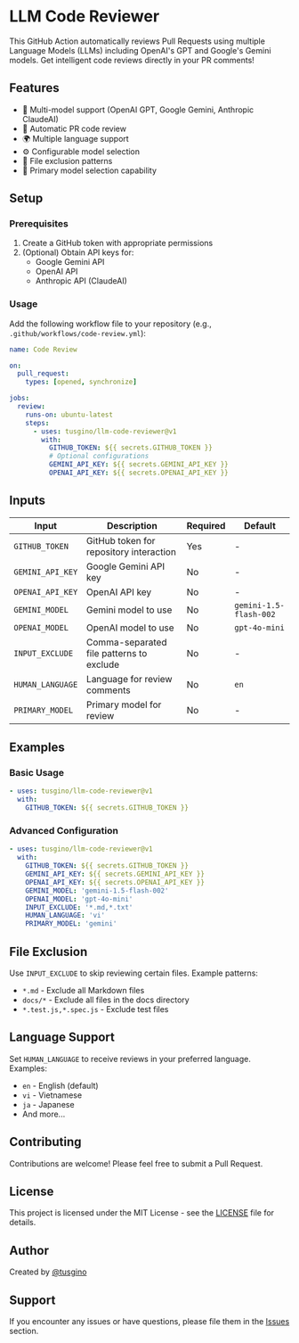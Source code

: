 # LLM Code Reviewer

This GitHub Action automatically reviews Pull Requests using multiple Language Models (LLMs) including OpenAI's GPT and Google's Gemini models. Get intelligent code reviews directly in your PR comments!

## Features

- 🤖 Multi-model support (OpenAI GPT, Google Gemini, Anthropic ClaudeAI)
- 🔄 Automatic PR code review
- 🌍 Multiple language support
- ⚙️ Configurable model selection
- 🚫 File exclusion patterns
- 🎯 Primary model selection capability

## Setup

### Prerequisites

1. Create a GitHub token with appropriate permissions
2. (Optional) Obtain API keys for:
   - Google Gemini API
   - OpenAI API
   - Anthropic API (ClaudeAI)

### Usage

Add the following workflow file to your repository (e.g., `.github/workflows/code-review.yml`):

```yaml
name: Code Review

on:
  pull_request:
    types: [opened, synchronize]

jobs:
  review:
    runs-on: ubuntu-latest
    steps:
      - uses: tusgino/llm-code-reviewer@v1
        with:
          GITHUB_TOKEN: ${{ secrets.GITHUB_TOKEN }}
          # Optional configurations
          GEMINI_API_KEY: ${{ secrets.GEMINI_API_KEY }}
          OPENAI_API_KEY: ${{ secrets.OPENAI_API_KEY }}
```

## Inputs

| Input | Description | Required | Default |
|-------|-------------|----------|---------|
| `GITHUB_TOKEN` | GitHub token for repository interaction | Yes | - |
| `GEMINI_API_KEY` | Google Gemini API key | No | - |
| `OPENAI_API_KEY` | OpenAI API key | No | - |
| `GEMINI_MODEL` | Gemini model to use | No | `gemini-1.5-flash-002` |
| `OPENAI_MODEL` | OpenAI model to use | No | `gpt-4o-mini` |
| `INPUT_EXCLUDE` | Comma-separated file patterns to exclude | No | - |
| `HUMAN_LANGUAGE` | Language for review comments | No | `en` |
| `PRIMARY_MODEL` | Primary model for review | No | - |

## Examples

### Basic Usage

```yaml
- uses: tusgino/llm-code-reviewer@v1
  with:
    GITHUB_TOKEN: ${{ secrets.GITHUB_TOKEN }}
```

### Advanced Configuration

```yaml
- uses: tusgino/llm-code-reviewer@v1
  with:
    GITHUB_TOKEN: ${{ secrets.GITHUB_TOKEN }}
    GEMINI_API_KEY: ${{ secrets.GEMINI_API_KEY }}
    OPENAI_API_KEY: ${{ secrets.OPENAI_API_KEY }}
    GEMINI_MODEL: 'gemini-1.5-flash-002'
    OPENAI_MODEL: 'gpt-4o-mini'
    INPUT_EXCLUDE: '*.md,*.txt'
    HUMAN_LANGUAGE: 'vi'
    PRIMARY_MODEL: 'gemini'
```

## File Exclusion

Use `INPUT_EXCLUDE` to skip reviewing certain files. Example patterns:
- `*.md` - Exclude all Markdown files
- `docs/*` - Exclude all files in the docs directory
- `*.test.js,*.spec.js` - Exclude test files

## Language Support

Set `HUMAN_LANGUAGE` to receive reviews in your preferred language. Examples:
- `en` - English (default)
- `vi` - Vietnamese
- `ja` - Japanese
- And more...

## Contributing

Contributions are welcome! Please feel free to submit a Pull Request.

## License

This project is licensed under the MIT License - see the [LICENSE](LICENSE) file for details.

## Author

Created by [@tusgino](https://github.com/tusgino)

## Support

If you encounter any issues or have questions, please file them in the [Issues](https://github.com/tusgino/review-pr/issues) section.
